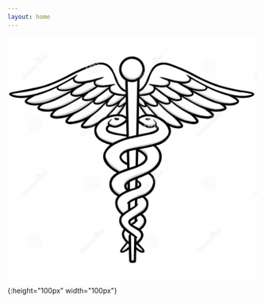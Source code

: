 ```yaml
---
layout: home
---
```


![image-title-here](/assets/images/caduceus-illustration-vector-84882810.jpg){:height="100px" width="100px"}
